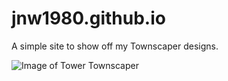 # jnw1980.github.io
A simple site to show off my Townscaper designs.

![Image of Tower Townscaper](/images/17.png)
